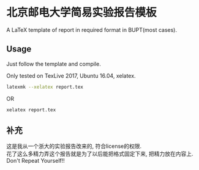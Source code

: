 # 北京邮电大学简易实验报告模板

A LaTeX template of report in required format in BUPT(most cases).

## Usage

Just follow the template and compile.

Only tested on TexLive 2017, Ubuntu 16.04, xelatex.

```bash
latexmk --xelatex report.tex
```

OR

```bash
xelatex report.tex
```
## 补充
这是我从一个浙大的实验报告改来的, 符合license的权限.  
花了这么多精力弄这个报告就是为了以后能把格式固定下来, 把精力放在内容上. Don't Repeat Yourself!!
